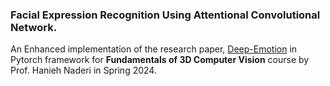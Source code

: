 ### Facial Expression Recognition Using Attentional Convolutional Network.

An Enhanced implementation of the research paper, [Deep-Emotion](https://arxiv.org/abs/1902.01019)
in Pytorch framework for **Fundamentals of 3D Computer Vision** course by Prof. Hanieh Naderi in Spring 2024. 
